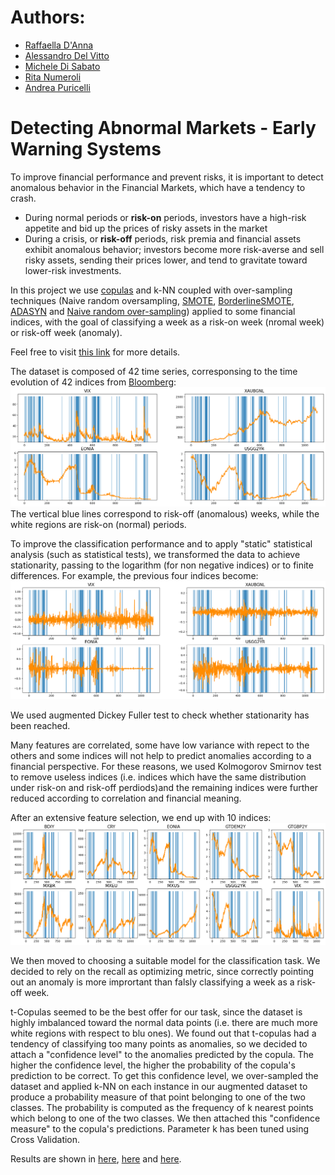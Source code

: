 # Authors:
* [Raffaella D'Anna](https://www.linkedin.com/in/raffaella-d-anna-b779501a6/)
* [Alessandro Del Vitto](https://github.com/AlessandroDelVitto)
* [Michele Di Sabato](https://www.linkedin.com/in/michele-di-sabato/)
* [Rita Numeroli]()
* [Andrea Puricelli](https://www.linkedin.com/in/andrea-puricelli-/)

# Detecting Abnormal Markets - Early Warning Systems

To improve financial performance and prevent risks, it is important to detect anomalous behavior in the Financial Markets,
which have a tendency to crash.
* During normal periods or **risk-on** periods, investors have a high-risk appetite and bid up the prices of risky assets in the
market
* During a crisis, or **risk-off** periods, risk premia and financial assets exhibit anomalous behavior; investors become more
risk-averse and sell risky assets, sending their prices lower, and tend to gravitate toward lower-risk investments.

In this project we use [copulas](https://arxiv.org/abs/2009.09463) and k-NN coupled with over-sampling techniques (Naive random oversampling, [SMOTE](https://imbalanced-learn.org/stable/references/generated/imblearn.over_sampling.SMOTE.html), [BorderlineSMOTE](https://imbalanced-learn.org/stable/references/generated/imblearn.over_sampling.BorderlineSMOTE.html), [ADASYN](https://imbalanced-learn.org/stable/references/generated/imblearn.over_sampling.ADASYN.html) and [Naive random over-sampling](https://imbalanced-learn.org/stable/references/generated/imblearn.over_sampling.RandomOverSampler.html)) applied to some financial indices, with the goal of classifying a week as a risk-on week (nromal week) or risk-off week (anomaly).

Feel free to visit [this link](report_slides.pdf) for more details.

The dataset is composed of 42 time series, corresponsing to the time evolution of 42 indices from [Bloomberg](https://www.bloomberg.com/europe):
![VIX_XAUBGNL_EONIA_USGG2YR](plots/VIX_XAUBGNL_EONIA_USGG2YR.png)
The vertical blue lines correspond to risk-off (anomalous) weeks, while the white regions are risk-on (normal) periods. 

To improve the classification performance and to apply "static" statistical analysis (such as statistical tests), we transformed the data to achieve stationarity, passing to the logarithm (for non negative indices) or to finite differences. For example, the previous four indices become:
![VIX_XAUBGNL_EONIA_USGG2YR_stationary](plots/VIX_XAUBGNL_EONIA_USGG2YR_stationary.png)

We used augmented Dickey Fuller test to check whether stationarity has been reached.

Many features are correlated, some have low variance with repect to the others and some indices will not help to predict anomalies according to a financial perspective. For these reasons, we used Kolmogorov Smirnov test to remove useless indices (i.e. indices which have the same distribution under risk-on and risk-off perdiods)and the remaining indices were further reduced according to correlation and financial meaning.

After an extensive feature selection, we end up with 10 indices:
![final_features](plots/final_features.png)

<!-- ![final_features_stationary](plots/final_features_stationary.png) -->

We then moved to choosing a suitable model for the classification task. We decided to rely on the recall as optimizing metric, since correctly pointing out an anomaly is more imprortant than falsly classifying a week as a risk-off week.

t-Copulas seemed to be the best offer for our task, since the dataset is highly imbalanced toward the normal data points (i.e. there are much more white regions with respect to blu ones). We found out that t-copulas had a tendency of classifying too many points as anomalies, so we decided to attach a "confidence level" to the anomalies predicted by the copula. The higher the confidence level, the higher the probability of the copula's prediction to be correct. To get this confidence level, we over-sampled the dataset and applied k-NN on each instance in our augmented dataset to produce a probability measure of that point belonging to one of the two classes. The probability is computed as the frequency of k nearest points which belong to one of the two classes. We then attached this "confidence measure" to the copula's predictions. Parameter k has been tuned using Cross Validation.

Results are shown in [here](matlab_script.html), [here](python_script.html) and [here](report_slides.pdf).